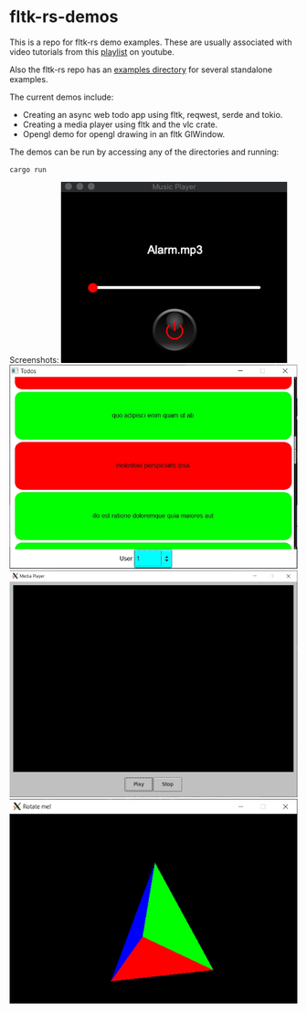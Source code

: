 # fltk-rs-demos

This is a repo for fltk-rs demo examples. These are usually associated with video tutorials from this [playlist](https://www.youtube.com/playlist?list=PLHqrrowPLkDu9U-uk60sGM-YWLOJFfLoE) on youtube.

Also the fltk-rs repo has an [examples directory](https://github.com/MoAlyousef/fltk-rs/tree/master/examples) for several standalone examples.

The current demos include:
- Creating an async web todo app using fltk, reqwest, serde and tokio.
- Creating a media player using fltk and the vlc crate.
- Opengl demo for opengl drawing in an fltk GlWindow.

The demos can be run by accessing any of the directories and running:
```
cargo run
```

Screenshots:
![alt_test](musicplayer/musicplayer.png)
![alt_test](web-todo/ex.jpg)
![alt_test](libvlc/ex.jpg)
![alt_test](opengl/ex.jpg)
